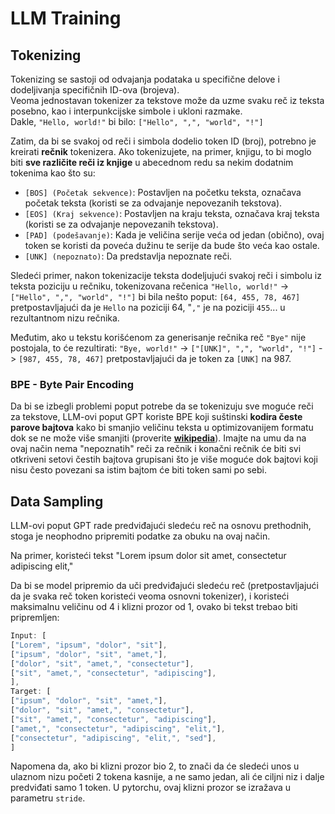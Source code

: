 # LLM Training

## Tokenizing

Tokenizing se sastoji od odvajanja podataka u specifične delove i dodeljivanja specifičnih ID-ova (brojeva).\
Veoma jednostavan tokenizer za tekstove može da uzme svaku reč iz teksta posebno, kao i interpunkcijske simbole i ukloni razmake.\
Dakle, `"Hello, world!"` bi bilo: `["Hello", ",", "world", "!"]`

Zatim, da bi se svakoj od reči i simbola dodelio token ID (broj), potrebno je kreirati **rečnik** tokenizera. Ako tokenizujete, na primer, knjigu, to bi moglo biti **sve različite reči iz knjige** u abecednom redu sa nekim dodatnim tokenima kao što su:

* `[BOS] (Početak sekvence)`: Postavljen na početku teksta, označava početak teksta (koristi se za odvajanje nepovezanih tekstova).
* `[EOS] (Kraj sekvence)`: Postavljen na kraju teksta, označava kraj teksta (koristi se za odvajanje nepovezanih tekstova).
* `[PAD] (podešavanje)`: Kada je veličina serije veća od jedan (obično), ovaj token se koristi da poveća dužinu te serije da bude što veća kao ostale.
* `[UNK] (nepoznato)`: Da predstavlja nepoznate reči.

Sledeći primer, nakon tokenizacije teksta dodeljujući svakoj reči i simbolu iz teksta poziciju u rečniku, tokenizovana rečenica `"Hello, world!"` -> `["Hello", ",", "world", "!"]` bi bila nešto poput: `[64, 455, 78, 467]` pretpostavljajući da je `Hello` na poziciji 64, "`,"` je na poziciji `455`... u rezultantnom nizu rečnika.

Međutim, ako u tekstu korišćenom za generisanje rečnika reč `"Bye"` nije postojala, to će rezultirati: `"Bye, world!"` -> `["[UNK]", ",", "world", "!"]` -> `[987, 455, 78, 467]` pretpostavljajući da je token za `[UNK]` na 987.

### BPE - Byte Pair Encoding

Da bi se izbegli problemi poput potrebe da se tokenizuju sve moguće reči za tekstove, LLM-ovi poput GPT koriste BPE koji suštinski **kodira česte parove bajtova** kako bi smanjio veličinu teksta u optimizovanijem formatu dok se ne može više smanjiti (proverite [**wikipedia**](https://en.wikipedia.org/wiki/Byte\_pair\_encoding)). Imajte na umu da na ovaj način nema "nepoznatih" reči za rečnik i konačni rečnik će biti svi otkriveni setovi čestih bajtova grupisani što je više moguće dok bajtovi koji nisu često povezani sa istim bajtom će biti token sami po sebi.

## Data Sampling

LLM-ovi poput GPT rade predviđajući sledeću reč na osnovu prethodnih, stoga je neophodno pripremiti podatke za obuku na ovaj način.

Na primer, koristeći tekst "Lorem ipsum dolor sit amet, consectetur adipiscing elit,"

Da bi se model pripremio da uči predviđajući sledeću reč (pretpostavljajući da je svaka reč token koristeći veoma osnovni tokenizer), i koristeći maksimalnu veličinu od 4 i klizni prozor od 1, ovako bi tekst trebao biti pripremljen:
```javascript
Input: [
["Lorem", "ipsum", "dolor", "sit"],
["ipsum", "dolor", "sit", "amet,"],
["dolor", "sit", "amet,", "consectetur"],
["sit", "amet,", "consectetur", "adipiscing"],
],
Target: [
["ipsum", "dolor", "sit", "amet,"],
["dolor", "sit", "amet,", "consectetur"],
["sit", "amet,", "consectetur", "adipiscing"],
["amet,", "consectetur", "adipiscing", "elit,"],
["consectetur", "adipiscing", "elit,", "sed"],
]
```
Napomena da, ako bi klizni prozor bio 2, to znači da će sledeći unos u ulaznom nizu početi 2 tokena kasnije, a ne samo jedan, ali će ciljni niz i dalje predviđati samo 1 token. U pytorchu, ovaj klizni prozor se izražava u parametru `stride`.
